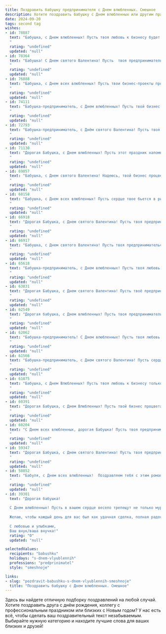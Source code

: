 ```yaml
---
title: Поздравить бабушку предпринимателя с Днем влюбленных. Смешное
description: Хотите поздравить бабушку с Днем влюбленных или другим праздником? Наш ИИ создаст незабываемое поздравление, а вы обязательно выделитесь среди других.  
date: 2024-09-20
tags: second tag
wishes:
- id: 78887
  text: "Бабушка, с Днем влюбленных! Пусть твоя любовь к бизнесу будет как огонь, а прибыль — как безудержная страсть! 😜
  "
  rating: "undefined"
  updated: "null"
- id: 78364
  text: "Бабушка! С Днем святого Валентина! Пусть  твоя предпринимательская жилка цветет буйным цветом, а прибыль приносит тебе не меньше любви, чем твои внуки! 😉❤️
  "
  rating: "undefined"
  updated: "null"
- id: 76888
  text: "Бабушка, с Днем всех влюбленных! Пусть твои бизнес-проекты процветают, ну а любовь пусть бушует как акция на распродаже! 🎉🤑❤️
  "
  rating: "undefined"
  updated: "null"
- id: 74111
  text: "Бабушка-предприниматель, с Днем влюбленных! Пусть твой бизнес процветает, а сердце бьется в ритме прибыли! 😜❤️
  "
  rating: "undefined"
  updated: "null"
- id: 72793
  text: "Бабушка-предприниматель, с Днём святого Валентина! Пусть твоя любовь к бизнесу будет такой же горячей, как любовь к своим внукам, а прибыль течёт рекой, как ваши слёзы от смеха над её шутками!
  "
  rating: "undefined"
  updated: "null"
- id: 71130
  text: "Дорогая Бабушка, с Днем влюбленных! Пусть этот праздник напомнит тебе, что твоя любовь к бизнесу — самая страстная и крепкая! ❤️  Не забудь сегодня вечером вместо валентинки заказать себе новую партию товара - ведь настоящая предпринимательница всегда в движении! 😉
  "
  rating: "undefined"
  updated: "null"
- id: 69057
  text: "Бабушка, с Днем святого Валентина! Надеюсь, твой бизнес процветает, как любовь в твоей молодости. Пусть сделки заключаются легко, как браки в кино, а прибыль льется рекой, как слезы на романтических комедийных сериалах! 😄
  "
  rating: "undefined"
  updated: "null"
- id: 68158
  text: "Бабушка, с Днем всех влюбленных! Пусть сердце твое бьется в ритме прибыли и убыли,  а любовь к бизнесу не угасает, как пламя свечи на праздничном торте! 😜
  "
  rating: "undefined"
  updated: "null"
- id: 66918
  text: "Дорогая Бабушка, с Днем святого Валентина! Пусть твоя предпринимательская жилка приносит тебе не только прибыль, но и море любви!
  "
  rating: "undefined"
  updated: "null"
- id: 66917
  text: "Бабушка, с Днем святого Валентина! Пусть твоя предпринимательская жилка принесет тебе море любви и прибыли, а дедушкины шутки — вечного молодого сердца! ❤️
  "
  rating: "undefined"
  updated: "null"
- id: 65618
  text: "Бабушка-предприниматель, с Днем влюбленных! Пусть твоя любовь к бизнесу цветет пышным цветом, а прибыль увеличивается так же быстро, как твоя внучка (внук) растёт! 😉
  "
  rating: "undefined"
  updated: "null"
- id: 63831
  text: "Дорогая Бабушка, с Днем святого Валентина! Пусть твоё предпринимательское сердце бьется только от любви - к новым идеям, выгодным сделкам и, конечно, к внукам! 😜❤️
  "
  rating: "undefined"
  updated: "null"
- id: 62549
  text: "Дорогая бабушка, с Днем влюбленных! Пусть твоя предпринимательская жилка никогда не угасает, а любовь к внукам всегда будет в твоем сердце, как выгодная инвестиция! 😂💖
  "
  rating: "undefined"
  updated: "null"
- id: 62062
  text: "Бабушка-предприниматель! С Днем влюбленных! Пусть твоя любовь к бизнесу цветет пышным цветом, а доход приносит тебе не только прибыль, но и море радости!
  "
  rating: "undefined"
  updated: "null"
- id: 61566
  text: "Бабушка-предприниматель, с Днем святого Валентина! Пусть сердце твое бьется в унисон с прибылью, а любовь к внукам приносит дивиденды! ❤️💰
  "
  rating: "undefined"
  updated: "null"
- id: 61075
  text: "Бабушка, с Днем Влюбленных! Пусть твоя любовь к бизнесу только крепнет, а прибыль растет быстрее, чем цены на продукты. 😉
  "
  rating: "undefined"
  updated: "null"
- id: 60391
  text: "Дорогая Бабушка, с Днем Влюбленных! Пусть твой бизнес процветает как любовь, а конкуренция сбежит от тебя, как от твоей неотразимой улыбки! 😜❤️
  "
  rating: "undefined"
  updated: "null"
- id: 60204
  text: "С Днем всех влюбленных, дорогая Бабушка! Пусть твоя предпринимательская жилка не угасает, а любовь к внукам только крепнет! 🥰💰🎉
  "
  rating: "undefined"
  updated: "null"
- id: 59347
  text: "Дорогая Бабушка, с Днем святого Валентина! Пусть твоя предпринимательская жилка никогда не угаснет, а любовь к бизнесу будет такой же пылкой, как страсть молодых! 😉❤️
  "
  rating: "undefined"
  updated: "null"
- id: 58852
  text: "Бабуля, с Днем всех влюбленных!  Поздравляем тебя с этим романтичным днем, и желаем, чтобы твоя любовь к бизнесу и твоим внукам была так же сильна, как твоё желание заключить выгодную сделку. 😉❤️
  "
  rating: "undefined"
  updated: "null"
- id: 39301
  text: "Дорогая бабушка!
  
  С Днем влюбленных! Пусть в вашем сердце весело трепещут не только муравьи, но и бабочки! Знаете, как говорят: любовь – это как бизнес, главное – найти свою нишу! Так что не упустите шанс «инвестировать» свою любовь в самые вкусные моменты с любимым человеком.
  
  Желаю, чтобы каждый день для вас был как удачная сделка, полная радости и счастья! А если в жизни всплывут «конкуренты», просто повышайте свою «цену» — а за любовь, как за хороший бизнес, всегда стоит бороться!
  
  С любовью и улыбками,
  Ваш внук/ваша внучка!"
  rating: "0"
  updated: "null"

selectedValues:
  recipients: "babushku"
  holidays: "s-dnem-vlyublennih"
  professions: "predprinimatel"
  style: "smeshnoje"

links:
- slug: "pozdravit-babushku-s-dnem-vlyublennih-smeshnoje"
  title: "Поздравить бабушку с Днем влюбленных. Смешное"
---
```


Здесь вы найдете отличную подборку поздравлений на любой случай. 
Хотите поздравить друга с днём рождения, коллегу с профессиональным праздником или близких с Новым годом? У нас есть всё, чтобы сделать ваш поздравительный текст незабываемым. Выбирайте нужную категорию и находите лучшие слова для ваших близких и друзей!
